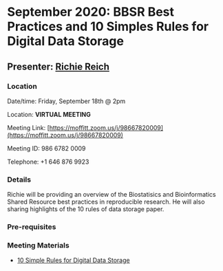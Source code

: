 # September 2020: BBSR Best Practices and 10 Simples Rules for Digital Data Storage

## Presenter: [Richie Reich](mailto:richie.reich@moffitt.org)

### Location
Date/time: Friday, September 18th @ 2pm

Location: **VIRTUAL MEETING** 

Meeting Link: [https://moffitt.zoom.us/j/98667820009](https://moffitt.zoom.us/j/98667820009) 

Meeting ID:	986 6782 0009

Telephone:	+1 646 876 9923

### Details
Richie will be providing an overview of the Biostatisics and Bioinformatics Shared Resource best practices in reproducible research. He will also sharing highlights of the 10 rules of data storage paper.
 

### Pre-requisites



### Meeting Materials
* [10 Simple Rules for Digital Data Storage](https://journals.plos.org/ploscompbiol/article?id=10.1371/journal.pcbi.1005097)
